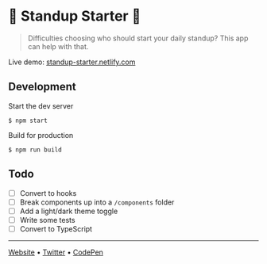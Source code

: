 # 🎉 Standup Starter 🎉

> Difficulties choosing who should start your daily standup? This app can help
> with that.

Live demo: [standup-starter.netlify.com](https://standup-starter.netlify.com)

## Development

Start the dev server

```console
$ npm start
```

Build for production

```console
$ npm run build
```

## Todo

- [ ] Convert to hooks
- [ ] Break components up into a `/components` folder
- [ ] Add a light/dark theme toggle
- [ ] Write some tests
- [ ] Convert to TypeScript

---

[Website](https://alexcarpenter/me) &bullet;
[Twitter](https://twitter.com/hybrid_alex) &bullet;
[CodePen](https://codepen.io/alexcarpenter)
